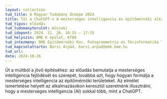 ```yaml
---
layout: collection
tud_title: A Magyar Tudomány Ünnepe 2024
title: Túl a ChatGPT-n A mesterséges intelligencia és építőmérnöki alkalmazásai
tud_tipus: előadás
tud_tudomanyterulet: műszaki
tud_idopont: 2024. 11. 26. 16:15 – 17:15
tud_helyszin: BME K épület, Kf88
tud_intezmeny: BME Építőmérnöki Kar, Fotogrammetria és Térinformatika Tanszék
tud_kapcsolattarto: Barsi Árpád, barsi.arpad@emk.bme.hu
tud_url: 
date: 2024-10-26
---
```

Út a múltból a jövő építéséhez: az előadás bemutatja a mesterséges intelligencia fejlődését és szerepét, továbbá azt, hogy hogyan formálja a mesterséges intelligencia az építőmérnöki területeket. Az elmélet ismertetése helyett az alkalmazásokon keresztül szeretnénk illusztrálni, hogy a mesterséges intelligencia (AI) sokkal több, mint a ChatGPT.